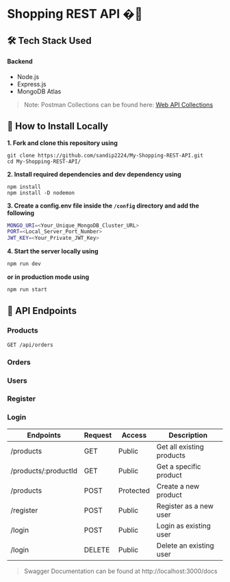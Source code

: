 # Shopping REST API �🛒

## 🛠 Tech Stack Used

#### Backend
- Node.js
- Express.js
- MongoDB Atlas

> Note: Postman Collections can be found here: [Web API Collections](https://www.postman.com/collections/283eb1fc6b63d835e9f5)

## 🚩 How to Install Locally

**1. Fork and clone this repository using**

   ```
   git clone https://github.com/sandip2224/My-Shopping-REST-API.git
   cd My-Shopping-REST-API/
   ```  
   
**2. Install required dependencies and dev dependency using**  

   ```
   npm install
   npm install -D nodemon
   ```  

**3. Create a config.env file inside the `/config` directory and add the following**

   ```bash
   MONGO_URI=<Your_Unique_MongoDB_Cluster_URL>
   PORT=<Local_Server_Port_Number>
   JWT_KEY=<Your_Private_JWT_Key>
   ```  
 **4. Start the server locally using**

   ```bash
   npm run dev
   ```  
   **or in production mode using**
   ```bash
   npm run start
   ```  
## 🔱 API Endpoints

### Products

```
GET /api/orders
```

### Orders

### Users

### Register

### Login


| Endpoints | Request | Access | Description |
|-|-|-|-|
| /products | GET | Public | Get all existing products |
| /products/:productId | GET | Public | Get a specific product |
| /products | POST | Protected | Create a new product |
| /register | POST | Public | Register as a new user |
| /login | POST | Public | Login as existing user |
| /login | DELETE | Public | Delete an existing user |

> Swagger Documentation can be found at http://localhost:3000/docs

